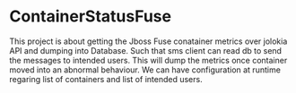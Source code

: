 # ContainerStatusFuse

This project is about getting the Jboss Fuse conatainer metrics over jolokia API and dumping into Database. Such that sms client can read db to send the messages to intended users. This will dump the metrics once container moved into an abnormal behaviour. We can have configuration at runtime regaring list of containers and list of intended users.
